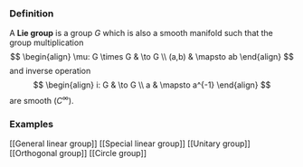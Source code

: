 ### Definition
A **Lie group** is a group $G$ which is also a smooth manifold such that the group multiplication
$$
\begin{align}
 \mu: G \times G & \to G  \\
 (a,b) & \mapsto ab
\end{align}
$$
and inverse operation
$$
\begin{align}
 i: G & \to G \\
a & \mapsto a^{-1}
\end{align}
$$
are smooth ($C^\infty$).


### Examples
[[General linear group]]
[[Special linear group]]
[[Unitary group]]
[[Orthogonal group]]
[[Circle group]]



